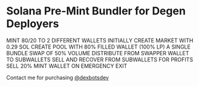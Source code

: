 # Solana Pre-Mint Bundler for Degen Deployers

MINT 80/20 TO 2 DIFFERENT WALLETS INITIALLY
CREATE MARKET WITH 0.29 SOL
CREATE POOL WITH 80% FILLED WALLET (100% LP)
A SINGLE BUNDLE SWAP OF 50% VOLUME
DISTRIBUTE FROM SWAPPER WALLET TO SUBWALLETS
SELL AND RECOVER FROM SUBWALLETS FOR PROFITS
SELL 20% MINT WALLET ON EMERGENCY EXIT

Contact me for purchasing [@dexbotsdev](https://t.me/DexBotsDev)
